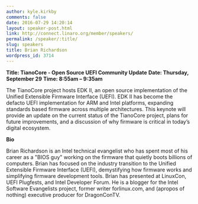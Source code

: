 ```yaml
---
author: kyle.kirkby
comments: false
date: 2016-07-29 14:20:14
layout: speaker-post.html
link: http://connect.linaro.org/member/speakers/
permalink: /speaker/:title/
slug: speakers
title: Brian Richardson
wordpress_id: 3714
---
```


**Title: TianoCore - Open Source UEFI Community Update**
**Date: Thursday, September 29**
**Time: 8:55am – 9:35am**



The TianoCore project hosts EDK II, an open source implementation of the Unified Extensible Firmware Interface (UEFI). EDK II has become the defacto UEFI implementation for ARM and Intel platforms, expanding standards based firmware across multiple architectures. This keynote will provide an update on the current status of the TianoCore project, plans for future improvements, and a discussion of why firmware is critical in today’s digital ecosystem.



**Bio**

Brian Richardson is an Intel technical evangelist who has spent most of his career as a "BIOS guy" working on the firmware that quietly boots billions of computers. Brian has focused on the industry transition to the Unified Extensible Firmware Interface (UEFI), demystifying how firmware works and simplifying firmware development tools. Brian has presented at LinuxCon, UEFI Plugfests, and Intel Developer Forum. He is a blogger for the Intel Software Evangelists project, former writer forlinux.com, and (apropos of nothing) executive producer for DragonConTV.